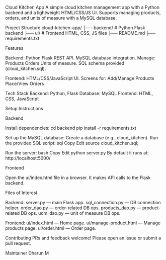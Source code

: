 Cloud Kitchen App
A simple cloud kitchen management app with a Python backend and a lightweight HTML/CSS/JS UI.
Supports managing products, orders, and units of measure with a MySQL database.

Project Structure
cloud-kitchen-app/
├── backend/     # Python Flask backend
├── ui/          # Frontend HTML, CSS, JS files
├── README.md
├── requirements.txt


Features

Backend:
Python Flask REST API.
MySQL database integration.
Manage:
Products
Orders
Units of measure.
SQL schema provided (cloud_kitchen.sql).

Frontend:
HTML/CSS/JavaScript UI.
Screens for:
Add/Manage Products
Place/View Orders


Tech Stack
Backend: Python, Flask
Database: MySQL
Frontend: HTML, CSS, JavaScript


Setup Instructions

Backend

Install dependencies:
cd backend
pip install -r requirements.txt

Set up the MySQL database:
Create a database (e.g., cloud_kitchen).
Run the provided SQL script:
sql
Copy
Edit
source cloud_kitchen.sql;

Run the server:
bash
Copy
Edit
python server.py
By default it runs at:
http://localhost:5000/

Frontend

Open the ui/index.html file in a browser.
It makes API calls to the Flask backend.


Files of Interest

Backend:
server.py — main Flask app.
sql_connection.py — DB connection helper.
order_dao.py — order-related DB ops.
products_dao.py — product-related DB ops.
uom_dao.py — unit of measure DB ops.

Frontend:
ui/index.html — Home page.
ui/manage-product.html — Manage products page.
ui/order.html — Order page.


Contributing
PRs and feedback welcome! Please open an issue or submit a pull request.

Maintainer
Dharun M
